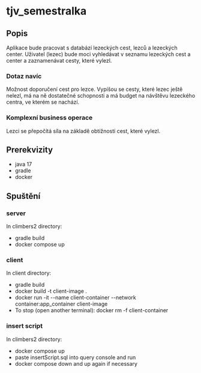 # tjv_semestralka

## Popis

Aplikace bude pracovat s databází lezeckých cest, lezců a lezeckých center. Uživatel (lezec) bude moci vyhledávat v seznamu lezeckých cest a center a zaznamenávat cesty, které vylezl.

### Dotaz navíc
Možnost doporučení cest pro lezce. Vypíšou se cesty, které lezec ještě nelezl, má na ně dostatečné schopnosti a má budget na návštěvu lezeckého centra, ve kterém se nachází.

### Komplexní business operace
Lezci se přepočítá síla na základě obtížností cest, které vylezl.

## Prerekvizity
* java 17
* gradle
* docker

## Spuštění

### server
In climbers2 directory:

* gradle build
* docker compose up

### client
In client directory:
* gradle build
* docker build -t client-image .
* docker run -it --name client-container --network container:app_container client-image
* To stop (open another terminal): docker rm -f client-container

### insert script
In climbers2 directory:
* docker compose up
* paste insertScript.sql into query console and run
* docker compose down and up again if necessary
